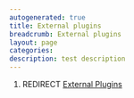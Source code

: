 ```yaml
---
autogenerated: true
title: External plugins
breadcrumb: External plugins
layout: page
categories: 
description: test description
---
```


1.  REDIRECT [External Plugins](External_Plugins )
